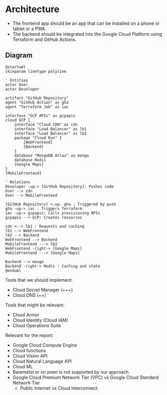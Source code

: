 # Architecture

- The frontend app should be an app that can be installed on a phone or tablet or a PWA.
- The backend should be integrated into the Google Cloud Platform using Terraform and GitHub Actions.

## Diagram

```plantuml
@startuml
skinparam linetype polyline

' Entities
actor User
actor Developer

artifact "GitHub Repository"
agent "GitHub Action" as gha
agent "Terraform Job" as iac

interface "GCP APIs" as gcpapis
cloud GCP {
    interface "Cloud CDN" as cdn
    interface "Load Balancer" as lb1
    interface "Load Balancer" as lb2
    package "Cloud Run" {
        [WebFrontend]
        [Backend]
    }
    database "MongoDB Atlas" as mongo
    database Redis
    [Google Maps]
}
[MobileFrontend]

' Relations
Developer -up-> [GitHub Repository]: Pushes code
User --> cdn
User --> MobileFrontend

[GitHub Repository] <.up. gha : Triggered by push
gha -up-> iac : Triggers Terraform
iac -up-> gcpapis: Calls provisioning APIs
gcpapis --> GCP: Creates resources

cdn <--> lb1 : Requests and caching
lb1 --> WebFrontend
lb2 --> Backend
WebFrontend --> Backend
MobileFrontend ---> lb2
WebFrontend -right-> [Google Maps]
MobileFrontend ---> [Google Maps]

Backend --> mongo
Backend -right-> Redis : Caching and state
@enduml
```

Tools that we should implement:

- Cloud Secret Manager (+++)
- Cloud DNS (++)

Tools that might be relevant:

- Cloud Armor
- Cloud Identity (Cloud IAM)
- Cloud Operations Suite

Relevant for the report:

- Google Cloud Compute Engine
- Cloud functions
- Cloud Vision API
- Cloud Natural Language API
- Cloud ML
- Baremetal or on prem is not supported by our approach.
- Google Cloud Premium Network Tier (VPC) vs Google Cloud Standard Network Tier
  - Public Internet vs Cloud Interconnect
